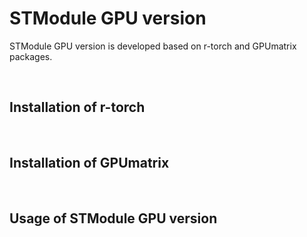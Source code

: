 # STModule GPU version

STModule GPU version is developed based on r-torch and GPUmatrix packages.

&nbsp;

## Installation of r-torch





&nbsp;

## Installation of GPUmatrix




&nbsp;

## Usage of STModule GPU version















